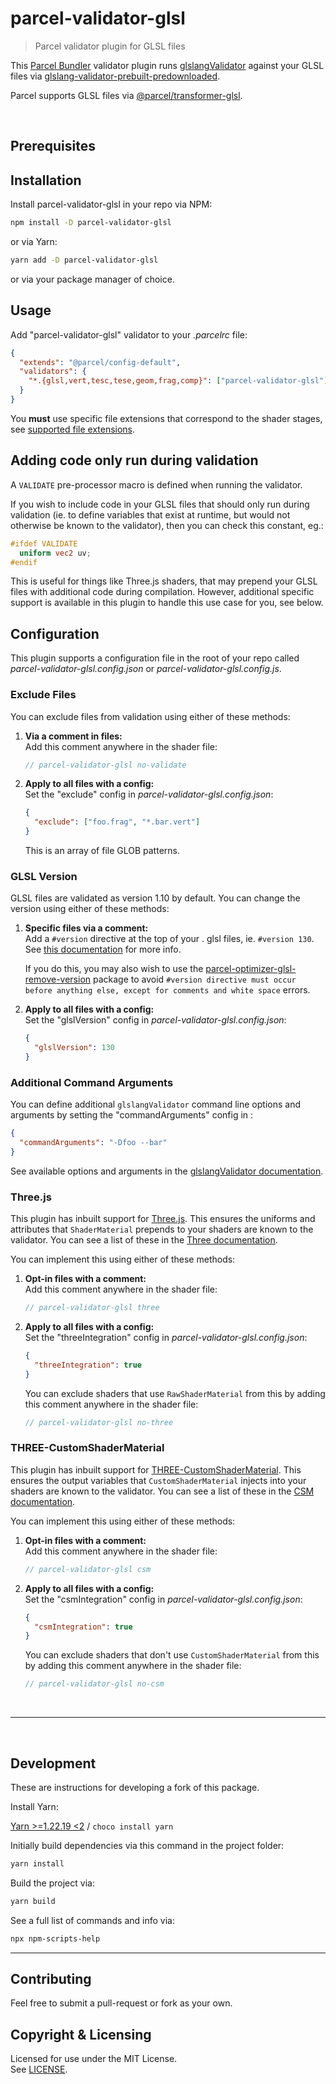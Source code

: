 # parcel-validator-glsl

> Parcel validator plugin for GLSL files

This [Parcel Bundler](https://parceljs.org/) validator plugin runs [glslangValidator](https://github.com/KhronosGroup/glslang) against your GLSL files via [glslang-validator-prebuilt-predownloaded](https://www.npmjs.com/package/glslang-validator-prebuilt-predownloaded).

Parcel supports GLSL files via [@parcel/transformer-glsl](https://parceljs.org/languages/glsl/).

<br/>

## Prerequisites

## Installation

Install parcel-validator-glsl in your repo via NPM:

```bash
npm install -D parcel-validator-glsl
```

or via Yarn:

```bash
yarn add -D parcel-validator-glsl
```

or via your package manager of choice.

## Usage

Add "parcel-validator-glsl" validator to your _.parcelrc_ file:

```json
{
  "extends": "@parcel/config-default",
  "validators": {
    "*.{glsl,vert,tesc,tese,geom,frag,comp}": ["parcel-validator-glsl"]
  }
}
```

You **must** use specific file extensions that correspond to the shader stages, see [supported file extensions](https://github.com/KhronosGroup/glslang?tab=readme-ov-file#execution-of-standalone-wrapper).

## Adding code only run during validation

A `VALIDATE` pre-processor macro is defined when running the validator.

If you wish to include code in your GLSL files that should only run during validation (ie. to define variables that exist at runtime, but would not otherwise be known to the validator), then you can check this constant, eg.:

```glsl
#ifdef VALIDATE
  uniform vec2 uv;
#endif
```

This is useful for things like Three.js shaders, that may prepend your GLSL files with additional code during compilation. However, additional specific support is available in this plugin to handle this use case for you, see below.

## Configuration

This plugin supports a configuration file in the root of your repo called _parcel-validator-glsl.config.json_ or _parcel-validator-glsl.config.js_.

### Exclude Files

You can exclude files from validation using either of these methods:

1. **Via a comment in files:** \
   Add this comment anywhere in the shader file:

   ```glsl
   // parcel-validator-glsl no-validate
   ```

2. **Apply to all files with a config:** \
   Set the "exclude" config in _parcel-validator-glsl.config.json_:

   ```json
   {
     "exclude": ["foo.frag", "*.bar.vert"]
   }
   ```

   This is an array of file GLOB patterns.

### GLSL Version

GLSL files are validated as version 1.10 by default. You can change the version using either of these methods:

1. **Specific files via a comment:** \
   Add a `#version` directive at the top of your . glsl files, ie. `#version 130`. See [this documentation](<https://www.khronos.org/opengl/ wiki/Core_Language_(GLSL)#Version>) for more info.

   If you do this, you may also wish to use the [parcel-optimizer-glsl-remove-version](https://www.npmjs.com/package/parcel-optimizer-glsl-remove-version) package to avoid `#version directive must occur before anything else, except for comments and white space` errors.

2. **Apply to all files with a config:** \
   Set the "glslVersion" config in _parcel-validator-glsl.config.json_:

   ```json
   {
     "glslVersion": 130
   }
   ```

### Additional Command Arguments

You can define additional `glslangValidator` command line options and arguments by setting the "commandArguments" config in :

```json
{
  "commandArguments": "-Dfoo --bar"
}
```

See available options and arguments in the [glslangValidator documentation](https://manpages.debian.org/bullseye/glslang-tools/glslangValidator.1.en.html).

### Three.js

This plugin has inbuilt support for [Three.js](https://threejs.org/). This ensures the uniforms and attributes that `ShaderMaterial` prepends to your shaders are known to the validator. You can see a list of these in the [Three documentation](https://threejs.org/docs/index.html#api/en/renderers/webgl/WebGLProgram).

You can implement this using either of these methods:

1. **Opt-in files with a comment:** \
   Add this comment anywhere in the shader file:
   ```glsl
   // parcel-validator-glsl three
   ```
2. **Apply to all files with a config:** \
   Set the "threeIntegration" config in _parcel-validator-glsl.config.json_:
   ```json
   {
     "threeIntegration": true
   }
   ```
   You can exclude shaders that use `RawShaderMaterial` from this by adding this comment anywhere in the shader file:
   ```glsl
   // parcel-validator-glsl no-three
   ```

### THREE-CustomShaderMaterial

This plugin has inbuilt support for [THREE-CustomShaderMaterial](https://github.com/FarazzShaikh/THREE-CustomShaderMaterial). This ensures the output variables that `CustomShaderMaterial` injects into your shaders are known to the validator. You can see a list of these in the [CSM documentation](https://github.com/FarazzShaikh/THREE-CustomShaderMaterial?tab=readme-ov-file#output-variables).

You can implement this using either of these methods:

1. **Opt-in files with a comment:** \
   Add this comment anywhere in the shader file:
   ```glsl
   // parcel-validator-glsl csm
   ```
2. **Apply to all files with a config:** \
   Set the "csmIntegration" config in _parcel-validator-glsl.config.json_:
   ```json
   {
     "csmIntegration": true
   }
   ```
   You can exclude shaders that don't use `CustomShaderMaterial` from this by adding this comment anywhere in the shader file:
   ```glsl
   // parcel-validator-glsl no-csm
   ```

<br/>

---

<br/>

## Development

These are instructions for developing a fork of this package.

Install Yarn:

[Yarn >=1.22.19 <2](https://classic.yarnpkg.com) / `choco install yarn`

Initially build dependencies via this command in the project folder:

```bash
yarn install
```

Build the project via:

```bash
yarn build
```

See a full list of commands and info via:

```bash
npx npm-scripts-help
```

---

## Contributing

Feel free to submit a pull-request or fork as your own.

## Copyright & Licensing

Licensed for use under the MIT License.  
See [LICENSE](LICENSE).

